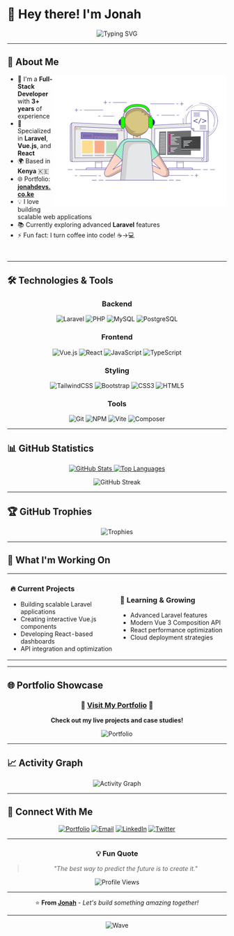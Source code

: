 # 👋 Hey there! I'm **Jonah**

<div align="center">

![Typing SVG](https://readme-typing-svg.demolab.com?font=Fira+Code&weight=500&size=22&pause=1000&color=F75C7E&center=true&vCenter=true&width=435&lines=Full-Stack+Developer;Laravel+%7C+Vue+%7C+React;3%2B+Years+Experience;Building+Amazing+Web+Apps)

</div>

---

## 🚀 About Me

<img align="right" alt="Coding" width="400" src="https://raw.githubusercontent.com/devSouvik/devSouvik/master/gif3.gif">

- 🔭 I'm a **Full-Stack Developer** with **3+ years** of experience
- 💼 Specialized in **Laravel**, **Vue.js**, and **React**
- 🌍 Based in **Kenya** 🇰🇪
- 🌐 Portfolio: **[jonahdevs.co.ke](https://jonahdevs.co.ke)**
- 💡 I love building scalable web applications
- 📚 Currently exploring advanced **Laravel** features
- ⚡ Fun fact: I turn coffee into code! ☕→💻

<br clear="right"/>

---

## 🛠️ Technologies & Tools

<div align="center">

### Backend
![Laravel](https://img.shields.io/badge/Laravel-FF2D20?style=for-the-badge&logo=laravel&logoColor=white)
![PHP](https://img.shields.io/badge/PHP-777BB4?style=for-the-badge&logo=php&logoColor=white)
![MySQL](https://img.shields.io/badge/MySQL-005C84?style=for-the-badge&logo=mysql&logoColor=white)
![PostgreSQL](https://img.shields.io/badge/PostgreSQL-316192?style=for-the-badge&logo=postgresql&logoColor=white)

### Frontend
![Vue.js](https://img.shields.io/badge/Vue.js-35495E?style=for-the-badge&logo=vue.js&logoColor=4FC08D)
![React](https://img.shields.io/badge/React-20232A?style=for-the-badge&logo=react&logoColor=61DAFB)
![JavaScript](https://img.shields.io/badge/JavaScript-323330?style=for-the-badge&logo=javascript&logoColor=F7DF1E)
![TypeScript](https://img.shields.io/badge/TypeScript-007ACC?style=for-the-badge&logo=typescript&logoColor=white)

### Styling
![TailwindCSS](https://img.shields.io/badge/Tailwind_CSS-38B2AC?style=for-the-badge&logo=tailwind-css&logoColor=white)
![Bootstrap](https://img.shields.io/badge/Bootstrap-563D7C?style=for-the-badge&logo=bootstrap&logoColor=white)
![CSS3](https://img.shields.io/badge/CSS3-1572B6?style=for-the-badge&logo=css3&logoColor=white)
![HTML5](https://img.shields.io/badge/HTML5-E34F26?style=for-the-badge&logo=html5&logoColor=white)

### Tools
![Git](https://img.shields.io/badge/GIT-E44C30?style=for-the-badge&logo=git&logoColor=white)
![NPM](https://img.shields.io/badge/NPM-%23000000.svg?style=for-the-badge&logo=npm&logoColor=white)
![Vite](https://img.shields.io/badge/Vite-B73BFE?style=for-the-badge&logo=vite&logoColor=FFD62E)
![Composer](https://img.shields.io/badge/Composer-885630?style=for-the-badge&logo=Composer&logoColor=white)

</div>

---

## 📊 GitHub Statistics

<div align="center">

<a href="https://github.com/jonahdevs">
  <img height="180em" src="https://github-readme-stats.vercel.app/api?username=jonahdevs&theme=tokyonight&show_icons=true&hide_border=false&count_private=true" alt="GitHub Stats"/>
  <img height="180em" src="https://github-readme-stats.vercel.app/api/top-langs/?username=jonahdevs&theme=tokyonight&show_icons=true&hide_border=false&layout=compact" alt="Top Languages"/>
</a>

</div>

<div align="center">
  
![GitHub Streak](https://github-readme-streak-stats.herokuapp.com/?user=jonahdevs&theme=tokyonight&hide_border=false)

</div>

---

## 🏆 GitHub Trophies

<div align="center">

![Trophies](https://github-profile-trophy.vercel.app/?username=jonahdevs&theme=onedark&column=7&margin-h=15&margin-w=5&no-bg=false)

</div>

---

## 🎯 What I'm Working On

<table>
<tr>
<td width="50%">

### 🔥 Current Projects
- Building scalable Laravel applications
- Creating interactive Vue.js components  
- Developing React-based dashboards
- API integration and optimization

</td>
<td width="50%">

### 🌱 Learning & Growing
- Advanced Laravel features
- Modern Vue 3 Composition API  
- React performance optimization
- Cloud deployment strategies

</td>
</tr>
</table>

---

## 🌐 Portfolio Showcase

<div align="center">

### 🚀 **[Visit My Portfolio](https://jonahdevs.co.ke)** 🚀

**Check out my live projects and case studies!**

![Portfolio](https://img.shields.io/badge/Portfolio-FF5722?style=for-the-badge&logo=google-chrome&logoColor=white)

</div>

---

## 📈 Activity Graph

<div align="center">

![Activity Graph](https://github-readme-activity-graph.vercel.app/graph?username=jonahdevs&bg_color=1a1b27&color=628fdb&line=628fdb&point=19f4d6&area=true&hide_border=true)

</div>

---

## 💬 Connect With Me

<div align="center">

[![Portfolio](https://img.shields.io/badge/Portfolio-000000?style=for-the-badge&logo=About.me&logoColor=white)](https://jonahdevs.co.ke)
[![Email](https://img.shields.io/badge/Email-D14836?style=for-the-badge&logo=gmail&logoColor=white)](mailto:jonahwakahiu909@gmail.com)
[![LinkedIn](https://img.shields.io/badge/LinkedIn-0077B5?style=for-the-badge&logo=linkedin&logoColor=white)](https://www.linkedin.com/in/jonah-wakahiu-5049b9264/)
[![Twitter](https://img.shields.io/badge/Twitter-1DA1F2?style=for-the-badge&logo=twitter&logoColor=white)](https://x.com/jonahwakahiuh)

</div>

---

<div align="center">

### 💡 Fun Quote

> *"The best way to predict the future is to create it."*

![Profile Views](https://komarev.com/ghpvc/?username=jonahdevs&label=Profile%20views&color=0e75b6&style=flat)

---

⭐️ **From [Jonah](https://jonahdevs.co.ke)** - *Let's build something amazing together!*

</div>

---

<div align="center">

![Wave](https://capsule-render.vercel.app/api?type=waving&color=gradient&height=60&section=footer)

</div>
